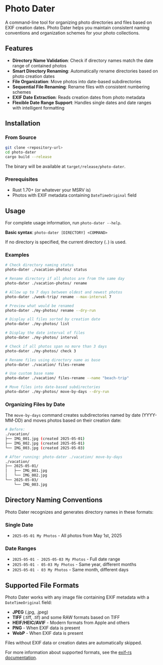 # Photo Dater

A command-line tool for organizing photo directories and files based on EXIF creation dates. Photo Dater helps you maintain consistent naming conventions and organization schemes for your photo collections.

## Features

- **Directory Name Validation**: Check if directory names match the date range of contained photos
- **Smart Directory Renaming**: Automatically rename directories based on photo creation dates  
- **File Organization**: Move photos into date-based subdirectories
- **Sequential File Renaming**: Rename files with consistent numbering schemes
- **EXIF Date Extraction**: Reads creation dates from photo metadata
- **Flexible Date Range Support**: Handles single dates and date ranges with intelligent formatting

## Installation

### From Source

```bash
git clone <repository-url>
cd photo-dater
cargo build --release
```

The binary will be available at `target/release/photo-dater`.

### Prerequisites

- Rust 1.70+ (or whatever your MSRV is)
- Photos with EXIF metadata containing `DateTimeOriginal` field

## Usage 

For complete usage information, run `photo-dater --help`.

**Basic syntax**: `photo-dater [DIRECTORY] <COMMAND>`

If no directory is specified, the current directory (`.`) is used.

### Examples

```bash
# Check directory naming status
photo-dater ./vacation-photos/ status

# Rename directory if all photos are from the same day
photo-dater ./vacation-photos/ rename

# Allow up to 7 days between oldest and newest photos
photo-dater ./week-trip/ rename --max-interval 7 

# Preview what would be renamed
photo-dater ./my-photos/ rename --dry-run

# Display all files sorted by creation date
photo-dater ./my-photos/ list

# Display the date interval of files
photo-dater ./my-photos/ interval

# Check if all photos span no more than 3 days
photo-dater ./my-photos/ check 3

# Rename files using directory name as base
photo-dater ./vacation/ files-rename 

# Use custom base name
photo-dater ./vacation/ files-rename --name "beach-trip"

# Move files into date-based subdirectories
photo-dater ./my-photos/ move-by-days --dry-run
```

### Organizing Files by Date

The `move-by-days` command creates subdirectories named by date (YYYY-MM-DD) and moves photos based on their creation date:

```bash
# Before:
./vacation/
├── IMG_001.jpg (created 2025-05-01)
├── IMG_002.jpg (created 2025-05-01) 
└── IMG_003.jpg (created 2025-05-03)

# After running: photo-dater ./vacation/ move-by-days
./vacation/
├── 2025-05-01/
│   ├── IMG_001.jpg
│   └── IMG_002.jpg
└── 2025-05-03/
    └── IMG_003.jpg
```

## Directory Naming Conventions

Photo Dater recognizes and generates directory names in these formats:

### Single Date
- `2025-05-01 My Photos` - All photos from May 1st, 2025

### Date Ranges
- `2025-05-01 - 2025-05-03 My Photos` - Full date range
- `2025-05-01 - 05-03 My Photos` - Same year, different months
- `2025-05-01 - 03 My Photos` - Same month, different days

## Supported File Formats

Photo Dater works with any image file containing EXIF metadata with a `DateTimeOriginal` field:

- **JPEG** (.jpg, .jpeg)
- **TIFF** (.tiff, .tif) and some RAW formats based on TIFF
- **HEIF/HEIC/AVIF** - Modern formats from Apple and others
- **PNG** - When EXIF data is present
- **WebP** - When EXIF data is present

Files without EXIF data or creation dates are automatically skipped.

For more information about supported formats, see the [exif-rs documentation](https://github.com/kamadak/exif-rs?tab=readme-ov-file).
